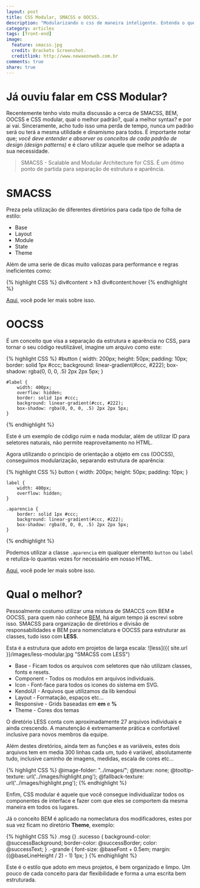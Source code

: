 ```yaml
---
layout: post
title: CSS Modular, SMACSS e OOCSS.
description: "Modularizando o css de maneira inteligente. Entenda o que é BEM, SMACSS e OOCSS"
category: articles
tags: [front-end]
image:
  feature: smacss.jpg
  credit: Brackets Screenshot.
  creditlink: http://www.newaeonweb.com.br
comments: true
share: true
---
```


# Já ouviu falar em CSS Modular?
Recentemente tenho visto muita discussão a cerca de SMACSS, BEM, OOCSS e CSS modular, qual o melhor padrão?, qual a melhor syntax? e por ai vai.
Sinceramente, acho tudo isso uma perda de tempo, nunca um padrão será ou terá a mesma utilidade e dinamismo para todos. É importante notar que; _você deve entender e absorver os conceitos de cada padrão de design (design patterns)_ e é claro utilizar aquele que melhor se adapta a sua necessidade.

> SMACSS - Scalable and Modular Architecture for CSS. É um ótimo ponto de partida para separação de estrutura e aparência.

# SMACSS

Preza pela utilização de diferentes diretórios para cada tipo de folha de estilo:


- Base
- Layout
- Module
- State
- Theme

Além de uma serie de dicas muito valiozas para performance e regras ineficientes como:

{% highlight CSS %}
    div#content > h3
    div#content:hover
{% endhighlight %}

[Aqui](https://smacss.com/book/selectors), você pode ler mais sobre isso.

# OOCSS

É um conceito que visa a separação da estrutura e aparência no CSS, para tornar o seu código reutilizável, imagine um arquivo como este:

{% highlight CSS %}
    #button {
        width: 200px;
        height: 50px;
        padding: 10px;
        border: solid 1px #ccc;
        background: linear-gradient(#ccc, #222);
        box-shadow: rgba(0, 0, 0, .5) 2px 2px 5px;
    }

    #label {
        width: 400px;
        overflow: hidden;
        border: solid 1px #ccc;
        background: linear-gradient(#ccc, #222);
        box-shadow: rgba(0, 0, 0, .5) 2px 2px 5px;
    }
{% endhighlight %}

Este é um exemplo de código ruim e nada modular, além de utilizar ID para seletores naturais, não permite reaproveitamento no HTML.

Agora utilizando o principio de orientação a objeto em css (OOCSS), conseguimos modularização, separando estrutura de aparência:

{% highlight CSS %}
    button {
        width: 200px;
        height: 50px;
        padding: 10px;
    }

    label {
        width: 400px;
        overflow: hidden;
    }

    .aparencia {
        border: solid 1px #ccc;
        background: linear-gradient(#ccc, #222);
        box-shadow: rgba(0, 0, 0, .5) 2px 2px 5px;
    }
{% endhighlight %}

Podemos utilizar a classe `.aparencia` em qualquer elemento `button` ou `label` e retuliza-lo quantas vezes for necessário em nosso HTML.

[Aqui](https://github.com/stubbornella/oocss), você pode ler mais sobre isso.

# Qual o melhor?

Pessoalmente costumo utilizar uma mistura de SMACCS com BEM e OOCSS, para quem não conhece [BEM](http://newaeonweb.com.br/articles/conceito-bem-com-css-e-less/), há algum tempo já escrevi sobre isso.
SMACSS para organização de diretórios e divisão de responsabilidades e BEM para nomenclatura e OOCSS para estruturar as classes, tudo isso com **LESS**.

Esta é a estrutura que adoto em projetos de larga escala:
![less]({{ site.url }}/images/less-modular.jpg "SMACSS com LESS")

- Base - Ficam todos os arquivos com seletores que não utilizam classes, fonts e resets.
- Component - Todos os modulos em arquivos individuais.
- Icon - Font-face para todos os icones do sistema em SVG.
- KendoUI - Arquivos que utilizamos da lib kendoui
- Layout - Formatação, espaços etc...
- Responsive - Grids baseadas em **em** e **%**
- Theme - Cores dos temas

O diretório LESS conta com aproximadamente 27 arquivos individuais e ainda crescendo.
A manutenção é extremamente prática e confortável inclusive para novos membros da equipe.

Além destes diretórios, ainda tem as funções e as variáveis, estes dois arquivos tem em media 300 linhas cada um, tudo é variável, absolutamente tudo, inclusive caminho de imagens, medidas, escala de cores etc...

{% highlight CSS %}
    @image-folder: "../images/";
    @texture: none;
    @tooltip-texture: url('../images/highlight.png');
    @fallback-texture: url('../images/highlight.png');
{% endhighlight %}

Enfim, CSS modular é aquele que você consegue individualizar todos os componentes de interface e fazer com que eles se comportem da mesma maneira em todos os lugares.

Já o conceito BEM é aplicado na nomeclatura dos modificadores, estes por sua vez ficam no diretório **Theme**, exemplo:

{% highlight CSS %}
    .msg {}
        .sucesso {
            background-color: @successBackground;
            border-color: @successBorder;
            color: @successText;
        }
        .-grande {
            font-size: @baseFont + 0.5em;
            margin: ((@baseLineHeight / 2) - 1) 1px;
        }
{% endhighlight %}

Este é o estilo que adoto em meus projetos, é bem organizado e limpo. Um pouco de cada conceito para dar flexibilidade e forma a uma escrita bem estruturada.
